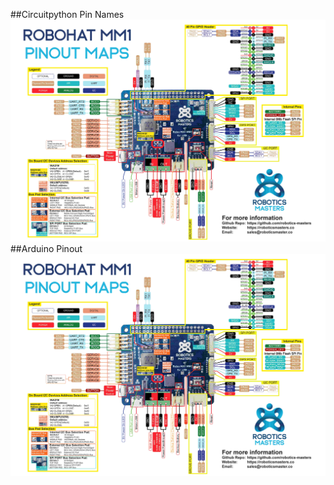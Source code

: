 ##Circuitpython Pin Names
![Pinout](../img/pinout_map_small.jpg)
##Arduino Pinout
![Pinout](../img/pinout_map_small.jpg)

